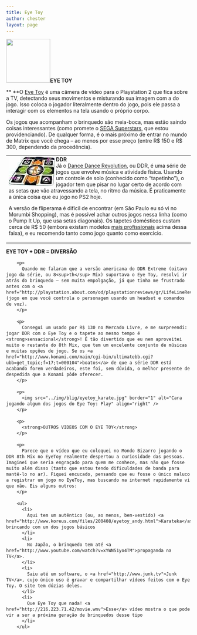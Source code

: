 ```yaml
---
title: Eye Toy
author: chester
layout: page
---
```

**<img class="alignright" src="//chester.me/img/eyetoy/eyetoy_peq.jpg" alt="" width="120" height="119" />EYE TOY**

** **O [Eye Toy][1] é uma câmera de vídeo para o Playstation 2 que fica sobre a TV, detectando seus movimentos e misturando sua imagem com a do jogo. Isso coloca o jogador literalmente dentro do jogo, pois ele passa a interagir com os elementos na tela usando o próprio corpo.

Os jogos que acompanham o brinquedo são meia-boca, mas estão saindo coisas interessantes (como promete o [SEGA Superstars][2], que estou providenciando). De qualquer forma, é o mais próximo de entrar no mundo de Matrix que você chega – ao menos por esse preço (entre R$ 150 e R$ 300, dependendo da procedência).

<table border="0" cellspacing="0" cellpadding="0" width="100%">
  <tr>
    <td>
      <strong>DDR</strong><img src="../img/eyetoy/tapete_ddr.jpg" border="0" alt="" align="left" /><br /> Já o <a href="http://www.ddronline.net/brasil/page.php?section=31&id=11">Dance Dance Revolution</a>, ou DDR, é uma série de jogos que envolve música e atividade física. Usando um controle de solo (conhecido como “tapetinho”), o jogador tem que pisar no lugar certo de acordo com as setas que vão atravessando a tela, no ritmo da música. É praticamente a única coisa que eu jogo no PS2 hoje.</p> <p>
        A versão de fliperama é difícil de encontrar (em São Paulo eu só vi no Morumbi Shopping), mas é possível achar outros jogos nessa linha (como o Pump It Up, que usa setas diagonais). Os tapetes domésticos custam cerca de R$ 50 (embora existam modelos <a href="../ignition.html">mais profissionais</a> acima dessa faixa), e eu recomendo tanto como jogo quanto como exercício.</td> </tr> </tbody> </table> <p>
          <strong>EYE TOY + DDR = DIVERSÃO</strong>
        </p>

        <p>
          Quando me falaram que a versão americana do DDR Extreme (oitavo jogo da série, ou 8<sup>th</sup> Mix) suportava o Eye Toy, resolvi ir atrás do brinquedo – sem muita empolgação, já que tinha me frustrado antes com o <a href="http://playstation.about.com/od/playstationreviews/gr/LifeLineReview.htm">LifeLine</a> (jogo em que você controla o personagem usando um headset e comandos de voz).
        </p>

        <p>
          Consegui um usado por R$ 130 no Mercado Livre, e me surpreendi: jogar DDR com o Eye Toy e o tapete ao mesmo tempo é <strong>sensacional</strong>! É tão divertido que eu nem aproveitei muito o restante do 8th Mix, que tem um excelente conjunto de músicas e muitas opções de jogo. Se os <a href="http://www.konami.com/main/cgi-bin/ultimatebb.cgi?ubb=get_topic;f=17;t=000104">boatos</a> de que a série DDR está acabando forem verdadeiros, este foi, sem dúvida, o melhor presente de despedida que a Konami pôde oferecer.
        </p>

        <p>
          <img src="../img/blig/eyetoy_karate.jpg" border="1" alt="Cara jogando algum dos jogos do Eye Toy: Play" align="right" />
        </p>

        <p>
          <strong>OUTROS VIDEOS COM O EYE TOY</strong>
        </p>

        <p>
          Parece que o vídeo que eu coloquei no Mondo Bizarro jogando o DDR 8th Mix no EyeToy realmente despertou a curiosidade das pessoas. Imaginei que seria engraçado para quem me conhece, mas não que fosse muito além disso (tanto que estou tendo dificuldades de banda para mantê-lo no ar). Fiquei encucado, pensando que eu fosse o único maluco a registrar um jogo no EyeToy, mas buscando na internet rapidamente vi que não. Eis alguns outros:
        </p>

        <ul>
          <li>
            Aqui tem um autêntico (ou, ao menos, bem-vestido) <a href="http://www.koreus.com/files/200408/eyetoy_andy.html">Karateka</a> brincando com um dos jogos básicos
          </li>
          <li>
            No Japão, o brinquedo tem até <a href="http://www.youtube.com/watch?v=xYWN51yo4TM">propaganda na TV</a>.
          </li>
          <li>
            Saiu até um software, o <a href="http://www.junk.tv">Junk TV</a>, cujo único uso é gravar e compartilhar vídeos feitos com o Eye Toy. O site tem dúzias deles.
          </li>
          <li>
            Que Eye Toy que nada! <a href="http://216.223.71.42/movie.wmv">Esse</a> vídeo mostra o que pode vir a ser a próxima geração de brinquedos desse tipo
          </li>
        </ul>

 [1]: http://www.eyetoy.com/
 [2]: http://en.wikipedia.org/wiki/Sega_Superstars
